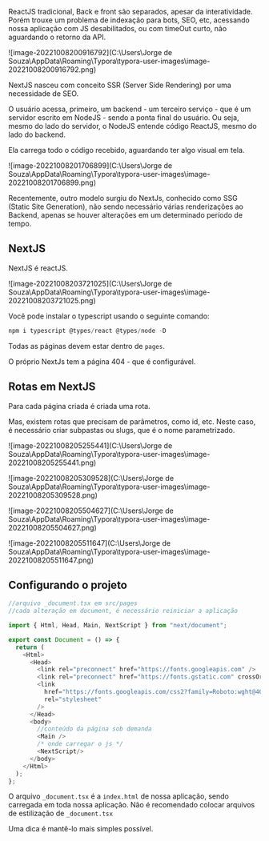 ReactJS tradicional, Back e front são separados, apesar da interatividade. Porém trouxe um problema de indexação para bots, SEO, etc, acessando nossa aplicação com JS desabilitados, ou com timeOut curto, não aguardando o retorno da API.

![image-20221008200916792](C:\Users\Jorge de Souza\AppData\Roaming\Typora\typora-user-images\image-20221008200916792.png)

NextJS nasceu com conceito SSR (Server Side Rendering) por uma necessidade de SEO.



O usuário acessa, primeiro, um backend - um terceiro serviço - que é um servidor escrito em NodeJS - sendo a ponta final do usuário. Ou seja, mesmo do lado do servidor, o NodeJS entende código ReactJS, mesmo do lado do backend. 

Ela carrega todo o código recebido, aguardando ter algo visual em tela.



![image-20221008201706899](C:\Users\Jorge de Souza\AppData\Roaming\Typora\typora-user-images\image-20221008201706899.png)





Recentemente, outro modelo surgiu do NextJs, conhecido como SSG (Static Site Generation), não sendo necessário várias renderizações ao Backend, apenas se houver alterações em um determinado período de tempo.



## NextJS

NextJS é reactJS.

![image-20221008203721025](C:\Users\Jorge de Souza\AppData\Roaming\Typora\typora-user-images\image-20221008203721025.png)

Você pode instalar o typescript usando o seguinte comando:

```typescript
npm i typescript @types/react @types/node -D
```

Todas as páginas devem estar dentro de `pages`.

O próprio NextJs tem a página 404 - que é configurável.



## Rotas em NextJS

Para cada página criada é criada uma rota.

Mas, existem rotas que precisam de parâmetros, como id, etc. Neste caso, é necessário criar subpastas ou slugs, que é o nome parametrizado.



![image-20221008205255441](C:\Users\Jorge de Souza\AppData\Roaming\Typora\typora-user-images\image-20221008205255441.png)

![image-20221008205309528](C:\Users\Jorge de Souza\AppData\Roaming\Typora\typora-user-images\image-20221008205309528.png)

![image-20221008205504627](C:\Users\Jorge de Souza\AppData\Roaming\Typora\typora-user-images\image-20221008205504627.png)

![image-20221008205511647](C:\Users\Jorge de Souza\AppData\Roaming\Typora\typora-user-images\image-20221008205511647.png)





## Configurando o projeto

```typescript
//arquivo _document.tsx em src/pages
//cada alteração em document, é necessário reiniciar a aplicação

import { Html, Head, Main, NextScript } from "next/document";

export const Document = () => {
  return (
    <Html>
      <Head>
        <link rel="preconnect" href="https://fonts.googleapis.com" />
        <link rel="preconnect" href="https://fonts.gstatic.com" crossOrigin="anonymous" />
        <link
          href="https://fonts.googleapis.com/css2?family=Roboto:wght@400;700&display=swap"
          rel="stylesheet"
        />
      </Head>
      <body>
        //conteúdo da página sob demanda
        <Main />
        /* onde carregar o js */
        <NextScript/>
      </body>
    </Html>
  );
};

```

O arquivo `_document.tsx` é a `index.html` de nossa aplicação, sendo carregada em toda nossa aplicação. Não é recomendado colocar arquivos de estilização de `_document.tsx`

Uma dica é mantê-lo mais simples possível.